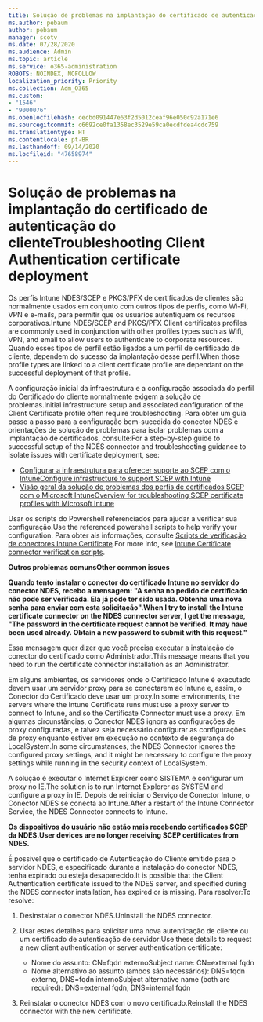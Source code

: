 ```yaml
---
title: Solução de problemas na implantação do certificado de autenticação do cliente
ms.author: pebaum
author: pebaum
manager: scotv
ms.date: 07/28/2020
ms.audience: Admin
ms.topic: article
ms.service: o365-administration
ROBOTS: NOINDEX, NOFOLLOW
localization_priority: Priority
ms.collection: Adm_O365
ms.custom:
- "1546"
- "9000076"
ms.openlocfilehash: cecbd091447e63f2d5012ceaf96e050c92a171e6
ms.sourcegitcommit: c6692ce0fa1358ec3529e59ca0ecdfdea4cdc759
ms.translationtype: HT
ms.contentlocale: pt-BR
ms.lasthandoff: 09/14/2020
ms.locfileid: "47658974"
---
```

# <a name="troubleshooting-client-authentication-certificate-deployment"></a><span data-ttu-id="bbd6f-102">Solução de problemas na implantação do certificado de autenticação do cliente</span><span class="sxs-lookup"><span data-stu-id="bbd6f-102">Troubleshooting Client Authentication certificate deployment</span></span>

<span data-ttu-id="bbd6f-103">Os perfis Intune NDES/SCEP e PKCS/PFX de certificados de clientes são normalmente usados em conjunto com outros tipos de perfis, como Wi-Fi, VPN e e-mails, para permitir que os usuários autentiquem os recursos corporativos.</span><span class="sxs-lookup"><span data-stu-id="bbd6f-103">Intune NDES/SCEP and PKCS/PFX Client certificates profiles are commonly used in conjunction with other profiles types such as Wifi, VPN, and email to allow users to authenticate to corporate resources.</span></span> <span data-ttu-id="bbd6f-104">Quando esses tipos de perfil estão ligados a um perfil de certificado de cliente, dependem do sucesso da implantação desse perfil.</span><span class="sxs-lookup"><span data-stu-id="bbd6f-104">When those profile types are linked to a client certificate profile are dependant on the successful deployment of that profile.</span></span>

<span data-ttu-id="bbd6f-105">A configuração inicial da infraestrutura e a configuração associada do perfil do Certificado do cliente normalmente exigem a solução de problemas.</span><span class="sxs-lookup"><span data-stu-id="bbd6f-105">Initial infrastructure setup and associated configuration of the Client Certificate profile often require troubleshooting.</span></span> <span data-ttu-id="bbd6f-106">Para obter um guia passo a passo para a configuração bem-sucedida do conector NDES e orientações de solução de problemas para isolar problemas com a implantação de certificados, consulte:</span><span class="sxs-lookup"><span data-stu-id="bbd6f-106">For a step-by-step guide to successful setup of the NDES connector and troubleshooting guidance to isolate issues with certificate deployment, see:</span></span> 

- [<span data-ttu-id="bbd6f-107">Configurar a infraestrutura para oferecer suporte ao SCEP com o Intune</span><span class="sxs-lookup"><span data-stu-id="bbd6f-107">Configure infrastructure to support SCEP with Intune</span></span>](https://support.microsoft.com/help/4459540/troubleshoot-ndes-configuration-for-use-with-intune)
- [<span data-ttu-id="bbd6f-108">Visão geral da solução de problemas dos perfis de certificados SCEP com o Microsoft Intune</span><span class="sxs-lookup"><span data-stu-id="bbd6f-108">Overview for troubleshooting SCEP certificate profiles with Microsoft Intune</span></span>](https://support.microsoft.com/help/4457481/troubleshooting-scep-certificate-profile-deployment-in-intune)

<span data-ttu-id="bbd6f-109">Usar os scripts do Powershell referenciados para ajudar a verificar sua configuração.</span><span class="sxs-lookup"><span data-stu-id="bbd6f-109">Use the referenced powershell scripts to help verify your configuration.</span></span> <span data-ttu-id="bbd6f-110">Para obter ais informações, consulte [Scripts de verificação de conectores Intune Certificate](https://github.com/microsoftgraph/powershell-intune-samples/tree/master/CertificationAuthority).</span><span class="sxs-lookup"><span data-stu-id="bbd6f-110">For more info, see [Intune Certificate connector verification scripts](https://github.com/microsoftgraph/powershell-intune-samples/tree/master/CertificationAuthority).</span></span>

  
<span data-ttu-id="bbd6f-111">**Outros problemas comuns**</span><span class="sxs-lookup"><span data-stu-id="bbd6f-111">**Other common issues**</span></span>

<span data-ttu-id="bbd6f-112">**Quando tento instalar o conector do certificado Intune no servidor do conector NDES, recebo a mensagem: "A senha no pedido de certificado não pode ser verificada. Ela já pode ter sido usada. Obtenha uma nova senha para enviar com esta solicitação".**</span><span class="sxs-lookup"><span data-stu-id="bbd6f-112">**When I try to install the Intune certificate connector on the NDES connector server, I get the message, "The password in the certificate request cannot be verified. It may have been used already. Obtain a new password to submit with this request."**</span></span>  

<span data-ttu-id="bbd6f-113">Essa mensagem quer dizer que você precisa executar a instalação do conector do certificado como Administrador.</span><span class="sxs-lookup"><span data-stu-id="bbd6f-113">This message means that you need to run the certificate connector installation as an Administrator.</span></span>

<span data-ttu-id="bbd6f-114">Em alguns ambientes, os servidores onde o Certificado Intune é executado devem usar um servidor proxy para se conectarem ao Intune e, assim, o Conector do Certificado deve usar um proxy.</span><span class="sxs-lookup"><span data-stu-id="bbd6f-114">In some environments, the servers where the Intune Certificate runs must use a proxy server to connect to Intune, and so the Certificate Connector must use a proxy.</span></span> <span data-ttu-id="bbd6f-115">Em algumas circunstâncias, o Conector NDES ignora as configurações de proxy configuradas, e talvez seja necessário configurar as configurações de proxy enquanto estiver em execução no contexto de segurança do LocalSystem.</span><span class="sxs-lookup"><span data-stu-id="bbd6f-115">In some circumstances, the NDES Connector ignores the configured proxy settings, and it might be necessary to configure the proxy settings while running in the security context of LocalSystem.</span></span> 
 
<span data-ttu-id="bbd6f-116">A solução é executar o Internet Explorer como SISTEMA e configurar um proxy no IE.</span><span class="sxs-lookup"><span data-stu-id="bbd6f-116">The solution is to run Internet Explorer as SYSTEM and configure a proxy in IE.</span></span> <span data-ttu-id="bbd6f-117">Depois de reiniciar o Serviço de Conector Intune, o Conector NDES se conecta ao Intune.</span><span class="sxs-lookup"><span data-stu-id="bbd6f-117">After a restart of the Intune Connector Service, the NDES Connector connects to Intune.</span></span>

<span data-ttu-id="bbd6f-118">**Os dispositivos do usuário não estão mais recebendo certificados SCEP da NDES.**</span><span class="sxs-lookup"><span data-stu-id="bbd6f-118">**User devices are no longer receiving SCEP certificates from NDES.**</span></span>

<span data-ttu-id="bbd6f-119">É possível que o certificado de Autenticação do Cliente emitido para o servidor NDES, e especificado durante a instalação do conector NDES, tenha expirado ou esteja desaparecido.</span><span class="sxs-lookup"><span data-stu-id="bbd6f-119">It is possible that the Client Authentication certificate issued to the NDES server, and specified during the NDES connector installation, has expired or is missing.</span></span> <span data-ttu-id="bbd6f-120">Para resolver:</span><span class="sxs-lookup"><span data-stu-id="bbd6f-120">To resolve:</span></span> 
 
1. <span data-ttu-id="bbd6f-121">Desinstalar o conector NDES.</span><span class="sxs-lookup"><span data-stu-id="bbd6f-121">Uninstall the NDES connector.</span></span>  
2. <span data-ttu-id="bbd6f-122">Usar estes detalhes para solicitar uma nova autenticação de cliente ou um certificado de autenticação de servidor:</span><span class="sxs-lookup"><span data-stu-id="bbd6f-122">Use these details to request a new client authentication or server authentication certificate:</span></span> 
 
    - <span data-ttu-id="bbd6f-123">Nome do assunto: CN=fqdn externo</span><span class="sxs-lookup"><span data-stu-id="bbd6f-123">Subject name: CN=external fqdn</span></span>  
    - <span data-ttu-id="bbd6f-124">Nome alternativo ao assunto (ambos são necessários): DNS=fqdn externo, DNS=fqdn interno</span><span class="sxs-lookup"><span data-stu-id="bbd6f-124">Subject alternative name (both are required): DNS=external fqdn, DNS=internal fqdn</span></span> 
 
3. <span data-ttu-id="bbd6f-125">Reinstalar o conector NDES com o novo certificado.</span><span class="sxs-lookup"><span data-stu-id="bbd6f-125">Reinstall the NDES connector with the new certificate.</span></span>
